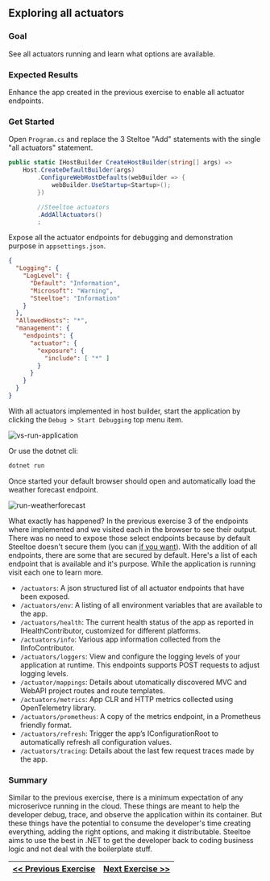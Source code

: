 ﻿[vs-run-application]: /site-data/labs/spring-one/images/vs-run-application.png "Run the project"
[run-weatherforecast]: /site-data/labs/spring-one/images/weatherforecast-endpoint.png "Weatherforecast endpoint"

[home-page-link]: /labs/spring-one
[exercise-1-link]: /labs/spring-one/exercise1
[exercise-2-link]: /labs/spring-one/exercise2
[exercise-3-link]: /labs/spring-one/exercise3
[exercise-4-link]: /labs/spring-one/exercise4
[exercise-5-link]: /labs/spring-one/exercise5

## Exploring all actuators

### Goal

See all actuators running and learn what options are available.

### Expected Results

Enhance the app created in the previous exercise to enable all actuator endpoints.

### Get Started

Open `Program.cs` and replace the 3 Steltoe "Add" statements with the single "all actuators" statement.

```csharp
public static IHostBuilder CreateHostBuilder(string[] args) =>
	Host.CreateDefaultBuilder(args)
		.ConfigureWebHostDefaults(webBuilder => {
			webBuilder.UseStartup<Startup>();
		})

		//Steeltoe actuators
		.AddAllActuators()
		;
```
Expose all the actuator endpoints for debugging and demonstration purpose in `appsettings.json`.

```json
{
  "Logging": {
    "LogLevel": {
      "Default": "Information",
      "Microsoft": "Warning",
      "Steeltoe": "Information"
    }
  },
  "AllowedHosts": "*",
  "management": {
    "endpoints": {
      "actuator": {
        "exposure": {
          "include": [ "*" ]
        }
      }
    }
  }
}
```

With all actuators implemented in host builder, start the application by clicking the `Debug > Start Debugging` top menu item.

![vs-run-application]

Or use the dotnet cli:
```powershell
dotnet run
```

Once started your default browser should open and automatically load the weather forecast endpoint.

![run-weatherforecast]

What exactly has happened? In the previous exercise 3 of the endpoints where implemented and we visited each in the browser to see their output. There was no need to expose those select endpoints because by default Steeltoe doesn't secure them (you can [if you want](https://steeltoe.io/docs/3/management/using-endpoints#exposing-endpoints)). With the addition of all endpoints, there are some that are secured by default. Here's a list of each endpoint that is available and it's purpose. While the application is running visit each one to learn more.

- `/actuators`: A json structured list of all actuator endpoints that have been exposed.
- `/actuators/env`: A listing of all environment variables that are available to the app.
- `/actuators/health`: The current health status of the app as reported in IHealthContributor, customized for different platforms.
- `/actuators/info`: Various app information collected from the IInfoContributor.
- `/actuators/loggers`: View and configure the logging levels of your application at runtime. This endpoints supports POST requests to adjust logging levels.
- `/actuator/mappings`: Details about utomatically discovered MVC and WebAPI project routes and route templates.
- `/actuators/metrics`: App CLR and HTTP metrics collected using OpenTelemetry library.
- `/actuators/prometheus`: A copy of the metrics endpoint, in a Prometheus friendly format.
- `/actuators/refresh`: Trigger the app’s IConfigurationRoot to automatically refresh all configuration values.
- `/actuators/tracing`: Details about the last few request traces made by the app.

### Summary

Similar to the previous exercise, there is a minimum expectation of any microserivce running in the cloud. These things are meant to help the developer debug, trace, and observe the application within its container. But these things have the potential to consume the developer's time creating everything, adding the right options, and making it distributable. Steeltoe aims to use the best in .NET to get the developer back to coding business logic and not deal with the boilerplate stuff.


|[<< Previous Exercise][exercise-1-link]|[Next Exercise >>][exercise-3-link]|
|:--|--:|
